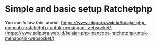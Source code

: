 # Simple and basic setup Ratchetphp
You can follow this tutorial: [https://www.adiputra.web.id/belajar-php-mencoba-ratchetphp-untuk-menangani-websocket/](https://www.adiputra.web.id/belajar-php-mencoba-ratchetphp-untuk-menangani-websocket/)

